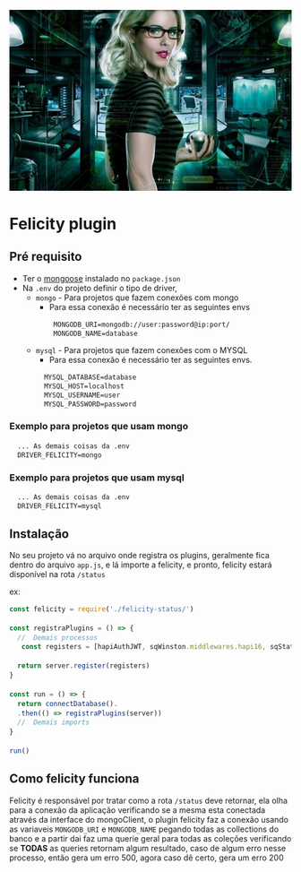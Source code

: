 ![Felicity Image](./image/felicity.jpg)
# Felicity plugin

## Pré requisito
- Ter o [mongoose](https://www.npmjs.com/package/mongoose) instalado no `package.json`
- Na `.env` do projeto definir o tipo de driver,
  - `mongo` - Para projetos que fazem conexões com mongo
    - Para essa conexão é necessário ter as seguintes envs
       ```
        MONGODB_URI=mongodb://user:password@ip:port/
        MONGODB_NAME=database
      ```
  - `mysql` - Para projetos que fazem conexões com o MYSQL
    -  Para essa conexão é necessário ter as seguintes envs.
      ```
        MYSQL_DATABASE=database
        MYSQL_HOST=localhost
        MYSQL_USERNAME=user
        MYSQL_PASSWORD=password
      ```


### Exemplo para projetos que usam mongo
  ```
    ... As demais coisas da .env
    DRIVER_FELICITY=mongo
  ```

### Exemplo para projetos que usam mysql
  ```
    ... As demais coisas da .env
    DRIVER_FELICITY=mysql
  ```


## Instalação

No seu projeto vá no arquivo onde registra os plugins, geralmente fica dentro do arquivo `app.js`, e lá importe a felicity, e pronto, felicity estará disponível na rota `/status`

ex:

```js
const felicity = require('./felicity-status/')

const registraPlugins = () => {
  //  Demais processos
   const registers = [hapiAuthJWT, sqWinston.middlewares.hapi16, sqStatus]

  return server.register(registers)
}

const run = () => {
  return connectDatabase().
  .then(() => registraPlugins(server))
  //  Demais imports
}

run()

```

## Como felicity funciona

Felicity é responsável por tratar como a rota `/status` deve retornar, ela olha para a conexão da aplicação verificando se a mesma esta conectada através da interface do mongoClient, o plugin felicity faz a conexão usando as variaveis `MONGODB_URI` e `MONGODB_NAME` pegando todas as collections do banco e a partir dai faz uma querie geral para todas as coleções verificando se **TODAS** as queries retornam algum resultado, caso de algum erro nesse processo, então gera um erro 500, agora caso dê certo, gera um erro 200
